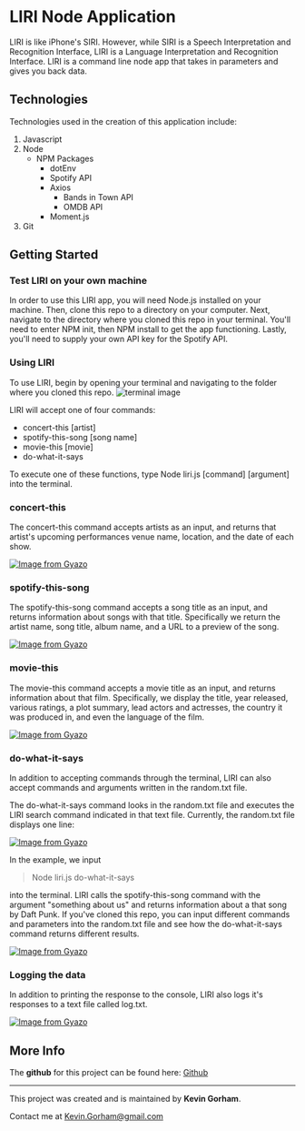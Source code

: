 # LIRI Node Application

LIRI is like iPhone's SIRI. However, while SIRI is a Speech Interpretation and Recognition Interface, LIRI is a Language Interpretation and Recognition Interface. LIRI is a command line node app that takes in parameters and gives you back data.

## Technologies 

Technologies used in the creation of this application include: 

1. Javascript
2. Node
    * NPM Packages
        * dotEnv
        * Spotify API
        * Axios
            * Bands in Town API
            * OMDB API
        * Moment.js
3. Git

## Getting Started

### Test LIRI on your own machine

In order to use this LIRI app, you will need Node.js installed on your machine. Then, clone this repo to a directory on your computer. Next, navigate to the directory where you cloned this repo in your terminal. You'll need to enter NPM init, then NPM install to get the app functioning. Lastly, you'll need to supply your own API key for the Spotify API.

### Using LIRI

To use LIRI, begin by opening your terminal and navigating to the folder where you cloned this repo. 
![terminal image](https://i.gyazo.com/0a8989d13fc7bcaee940a716c0ebabf3.png)

LIRI will accept one of four commands:

* concert-this [artist]
* spotify-this-song [song name]
* movie-this [movie]
* do-what-it-says

To execute one of these functions, type Node liri.js [command] [argument] into the terminal. 

### concert-this

The concert-this command accepts artists as an input, and returns that artist's upcoming performances venue name, location, and the date of each show. 

[![Image from Gyazo](https://i.gyazo.com/600e5570b174617ca42e1d9bc8d9f1b6.gif)](https://gyazo.com/600e5570b174617ca42e1d9bc8d9f1b6)

### spotify-this-song

The spotify-this-song command accepts a song title as an input, and returns information about songs with that title. Specifically we return the artist name, song title, album name, and a URL to a preview of the song. 

[![Image from Gyazo](https://i.gyazo.com/4b0f5c34b091c36c689d364a7a181a1d.gif)](https://gyazo.com/4b0f5c34b091c36c689d364a7a181a1d)

### movie-this

The movie-this command accepts a movie title as an input, and returns information about that film. Specifically, we display the title, year released, various ratings, a plot summary, lead actors and actresses, the country it was produced in, and even the language of the film.

[![Image from Gyazo](https://i.gyazo.com/5008baa82fc97f491d0544d37a5acc5a.gif)](https://gyazo.com/5008baa82fc97f491d0544d37a5acc5a)

### do-what-it-says

In addition to accepting commands through the terminal, LIRI can also accept commands and arguments written in the random.txt file. 

The do-what-it-says command looks in the random.txt file and executes the LIRI search command indicated in that text file. Currently, the random.txt file displays one line: 

[![Image from Gyazo](https://i.gyazo.com/163401b6d0de25f66b8672dc8a9f598a.png)](https://gyazo.com/163401b6d0de25f66b8672dc8a9f598a)

In the example, we input 
>Node liri.js do-what-it-says


into the terminal. LIRI calls the spotify-this-song command with the argument "something about us" and returns information about a that song by Daft Punk. If you've cloned this repo, you can input different commands and parameters into the random.txt file and see how the do-what-it-says command returns different results. 

[![Image from Gyazo](https://i.gyazo.com/277be18cb393b518fddc79fa4bb19906.gif)](https://gyazo.com/277be18cb393b518fddc79fa4bb19906)

### Logging the data

In addition to printing the response to the console, LIRI also logs it's responses to a text file called log.txt.

[![Image from Gyazo](https://i.gyazo.com/4cd768ab6e61b3b5b907d0b8e5de627b.gif)](https://gyazo.com/4cd768ab6e61b3b5b907d0b8e5de627b)

## More Info

The **github** for this project can be found here: [Github](https://github.com/KGorham05/liri-node-app)
___
This project was created and is maintained by **Kevin Gorham**.  

Contact me at <Kevin.Gorham@gmail.com>